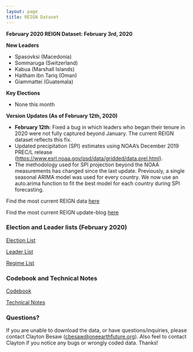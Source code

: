 ```yaml
---
layout: page
title: REIGN Dataset
---
```


**February 2020 REIGN Dataset: February 3rd, 2020**

**New Leaders**
  * Spasovksi (Macedonia)
  * Sommaruga (Switzerland)
  * Kabua (Marshall Islands)
  * Haitham ibn Tariq (Oman)
  * Giammattei (Guatemala)

  
**Key Elections**
  * None this month
    
**Version Updates (As of February 12th, 2020)**
  * **February 12th**: Fixed a bug in which leaders who began their tenure in 2020 were not fully captured beyond January. The current REIGN dataset reflects this fix. 
  * Updated precipitation (SPI) estimates using NOAA’s December 2019 PREC/L release (https://www.esrl.noaa.gov/psd/data/gridded/data.prel.html).
  * The methodology used for SPI projection beyond the NOAA measurements has changed since the last update. Previously, a single seasonal ARIMA model was used for every country. We now use an auto.arima function to fit the best model for each country during SPI forecasting.
  
Find the most current REIGN data [here](https://cdn.rawgit.com/OEFDataScience/REIGN.github.io/gh-pages/data_sets/REIGN_2020_2.csv) 

Find the most current REIGN update-blog [here](https://medium.com/the-die-is-forecast/international-elections-and-leaders-january-2020-update-e1347b5a7dc4?source=friends_link&sk=e53e9a7c869a6613a9139a7e7a75b4ec)

### Election and Leader lists (February 2020)

[Election List](https://cdn.rawgit.com/OEFDataScience/REIGN.github.io/gh-pages/data_sets/electionlist_2_20.csv)

[Leader List](https://cdn.rawgit.com/OEFDataScience/REIGN.github.io/gh-pages/data_sets/leaderlist_2_20.csv)

[Regime List](https://cdn.rawgit.com/OEFDataScience/REIGN.github.io/gh-pages/data_sets/regime_list.csv)
	
### Codebook and Technical Notes

[Codebook](https://cdn.rawgit.com/OEFDataScience/REIGN.github.io/gh-pages/documents/reign_codebook.pdf)

[Technical Notes](https://cdn.rawgit.com/OEFDataScience/REIGN.github.io/gh-pages/documents/reign_notes.pdf)


### Questions?

If you are unable to download the data, or have questions/inquiries, please contact Clayton Besaw (<cbesaw@oneearthfuture.org>). Also feel to contact Clayton if you notice any bugs or wrongly coded data. Thanks!


